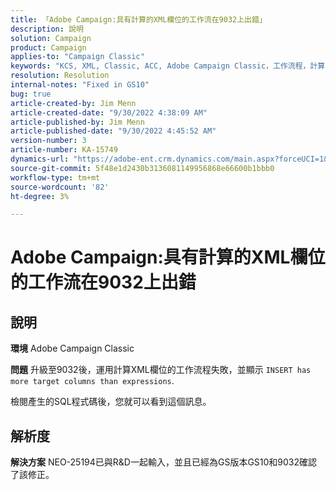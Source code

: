 ```yaml
---
title: 「Adobe Campaign:具有計算的XML欄位的工作流在9032上出錯」
description: 說明
solution: Campaign
product: Campaign
applies-to: "Campaign Classic"
keywords: "KCS, XML, Classic, ACC, Adobe Campaign Classic，工作流程，計算的XML欄位，錯誤， 9032"
resolution: Resolution
internal-notes: "Fixed in GS10"
bug: true
article-created-by: Jim Menn
article-created-date: "9/30/2022 4:38:09 AM"
article-published-by: Jim Menn
article-published-date: "9/30/2022 4:45:52 AM"
version-number: 3
article-number: KA-15749
dynamics-url: "https://adobe-ent.crm.dynamics.com/main.aspx?forceUCI=1&pagetype=entityrecord&etn=knowledgearticle&id=26d44eae-7940-ed11-9db1-0022480866ad"
source-git-commit: 5f48e1d2430b3136081149956868e66600b1bbb0
workflow-type: tm+mt
source-wordcount: '82'
ht-degree: 3%

---
```


# Adobe Campaign:具有計算的XML欄位的工作流在9032上出錯

## 說明


<b>環境</b>
Adobe Campaign Classic

<b>問題</b>
升級至9032後，運用計算XML欄位的工作流程失敗，並顯示 `INSERT has more target columns than expressions`.

檢閱產生的SQL程式碼後，您就可以看到這個訊息。




## 解析度


<b>解決方案</b>
NEO-25194已與R&amp;D一起輸入，並且已經為GS版本GS10和9032確認了該修正。
